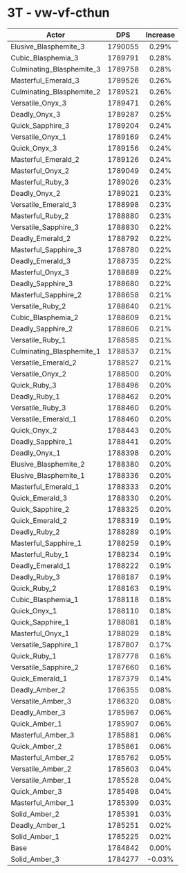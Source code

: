 # 3T - vw-vf-cthun
| Actor | DPS | Increase |
|---|:---:|:---:|
|Elusive_Blasphemite_3|1790055|0.29%|
|Cubic_Blasphemia_3|1789791|0.28%|
|Culminating_Blasphemite_3|1789758|0.28%|
|Masterful_Emerald_3|1789526|0.26%|
|Culminating_Blasphemite_2|1789521|0.26%|
|Versatile_Onyx_3|1789471|0.26%|
|Deadly_Onyx_3|1789287|0.25%|
|Quick_Sapphire_3|1789204|0.24%|
|Versatile_Onyx_1|1789169|0.24%|
|Quick_Onyx_3|1789156|0.24%|
|Masterful_Emerald_2|1789126|0.24%|
|Masterful_Onyx_2|1789049|0.24%|
|Masterful_Ruby_3|1789026|0.23%|
|Deadly_Onyx_2|1789021|0.23%|
|Versatile_Emerald_3|1788998|0.23%|
|Masterful_Ruby_2|1788880|0.23%|
|Versatile_Sapphire_3|1788830|0.22%|
|Deadly_Emerald_2|1788792|0.22%|
|Masterful_Sapphire_3|1788780|0.22%|
|Deadly_Emerald_3|1788735|0.22%|
|Masterful_Onyx_3|1788689|0.22%|
|Deadly_Sapphire_3|1788680|0.22%|
|Masterful_Sapphire_2|1788658|0.21%|
|Versatile_Ruby_2|1788640|0.21%|
|Cubic_Blasphemia_2|1788609|0.21%|
|Deadly_Sapphire_2|1788606|0.21%|
|Versatile_Ruby_1|1788585|0.21%|
|Culminating_Blasphemite_1|1788537|0.21%|
|Versatile_Emerald_2|1788527|0.21%|
|Versatile_Onyx_2|1788500|0.20%|
|Quick_Ruby_3|1788496|0.20%|
|Deadly_Ruby_1|1788462|0.20%|
|Versatile_Ruby_3|1788460|0.20%|
|Versatile_Emerald_1|1788460|0.20%|
|Quick_Onyx_2|1788443|0.20%|
|Deadly_Sapphire_1|1788441|0.20%|
|Deadly_Onyx_1|1788398|0.20%|
|Elusive_Blasphemite_2|1788380|0.20%|
|Elusive_Blasphemite_1|1788336|0.20%|
|Masterful_Emerald_1|1788333|0.20%|
|Quick_Emerald_3|1788330|0.20%|
|Quick_Sapphire_2|1788325|0.20%|
|Quick_Emerald_2|1788319|0.19%|
|Deadly_Ruby_2|1788289|0.19%|
|Masterful_Sapphire_1|1788259|0.19%|
|Masterful_Ruby_1|1788234|0.19%|
|Deadly_Emerald_1|1788222|0.19%|
|Deadly_Ruby_3|1788187|0.19%|
|Quick_Ruby_2|1788163|0.19%|
|Cubic_Blasphemia_1|1788118|0.18%|
|Quick_Onyx_1|1788110|0.18%|
|Quick_Sapphire_1|1788081|0.18%|
|Masterful_Onyx_1|1788029|0.18%|
|Versatile_Sapphire_1|1787807|0.17%|
|Quick_Ruby_1|1787778|0.16%|
|Versatile_Sapphire_2|1787660|0.16%|
|Quick_Emerald_1|1787379|0.14%|
|Deadly_Amber_2|1786355|0.08%|
|Versatile_Amber_3|1786320|0.08%|
|Deadly_Amber_3|1785967|0.06%|
|Quick_Amber_1|1785907|0.06%|
|Masterful_Amber_3|1785881|0.06%|
|Quick_Amber_2|1785861|0.06%|
|Masterful_Amber_2|1785762|0.05%|
|Versatile_Amber_2|1785603|0.04%|
|Versatile_Amber_1|1785528|0.04%|
|Quick_Amber_3|1785498|0.04%|
|Masterful_Amber_1|1785399|0.03%|
|Solid_Amber_2|1785391|0.03%|
|Deadly_Amber_1|1785251|0.02%|
|Solid_Amber_1|1785225|0.02%|
|Base|1784842|0.00%|
|Solid_Amber_3|1784277|-0.03%|
